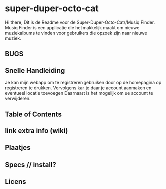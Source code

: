 # super-duper-octo-cat
Hi there,
Dit is de Readme voor de Super-Duper-Octo-Cat//Musiq Finder. 
Musiq Finder is een applicatie die het makkelijk maakt om nieuwe muziekalbums te vinden voor gebruikers die opzoek zijn naar nieuwe muziek.

## BUGS
## Snelle Handleiding
Je kan mijn webapp om te registreren gebruiken door op de homepagina op registreren te drukken. Vervolgens kan je daar je account aanmaken en eventueel locatie toevoegen
Daarnaast is het mogelijk om ue account te verwijderen.

## Table of Contents
## link extra info (wiki)
## Plaatjes
## Specs // install?

## Licens

<!-- ## Front-end Development
### Week 1 FeD
In week 1 hebben we voornamelijk geleerd over progressive enhancement, dit houdt in dat je een programma of product maakt dat werkt voor iedereen vanaf een bepaalde basis en vanuit daar in stappen de "features" opbouwt. In plaats van dat het alleen werkt met bepaalde standaarden.
#### Progressive Enhancement in mijn feature
In mijn feature die ik wil maken: Registreren (en Inloggen), is vaak een probleem zonder JS. Daarom lijkt me als manier van progressive enhancement om indien JS niet werkt, een PHP versie van het inloggen te maken, hierdoor kan het op een stuk meer apparaten, omdat PHP een "simpelere" en daarom lichtere codetaal is. Dit zal dan als basis kunnen werken voor de code. -->
